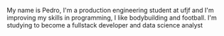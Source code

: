 My name is Pedro, I'm a production engineering student at ufjf and I'm improving my skills in programming, I like bodybuilding and football. I'm studying to become a fullstack developer and data science analyst
